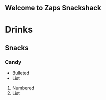 ## Welcome to Zaps Snackshack

# Drinks
## Snacks
### Candy

- Bulleted
- List

1. Numbered
2. List

